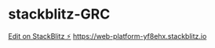 # stackblitz-GRC

[Edit on StackBlitz ⚡️](https://stackblitz.com/edit/web-platform-yf8ehx)
https://web-platform-yf8ehx.stackblitz.io